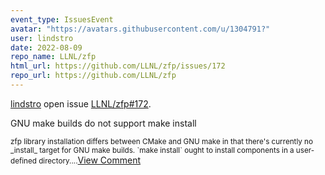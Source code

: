 ```yaml
---
event_type: IssuesEvent
avatar: "https://avatars.githubusercontent.com/u/1304791?"
user: lindstro
date: 2022-08-09
repo_name: LLNL/zfp
html_url: https://github.com/LLNL/zfp/issues/172
repo_url: https://github.com/LLNL/zfp
---
```


<a href='https://github.com/lindstro' target='_blank'>lindstro</a> open issue <a href='https://github.com/LLNL/zfp/issues/172' target='_blank'>LLNL/zfp#172</a>.

<p>GNU make builds do not support make install</p><small>zfp library installation differs between CMake and GNU make in that there's currently no _install_ target for GNU make builds.  `make install` ought to install components in a user-defined directory....</small><a href='https://github.com/LLNL/zfp/issues/172' target='_blank'>View Comment</a>